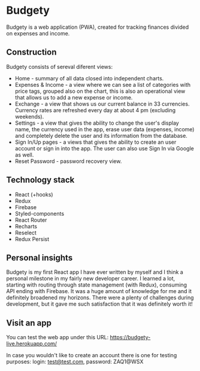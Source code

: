 # Budgety
Budgety is a web application (PWA), created for tracking finances divided on expenses and income. 
## Construction
Budgety consists of sereval diferent views:
* Home - summary of all data closed into independent charts.
* Expenses & Income - a view where we can see a list of categories with price tags, grouped also on the chart, this is also an operational view that allows us to add a new expense or income.
* Exchange - a view that shows us our current balance in 33 currencies. Currency rates are refreshed every day at about 4 pm (excluding weekends).
* Settings - a view that gives the ability to change the user's display name, the currency used in the app, erase user data (expenses, income) and completely delete the user and its information from the database.
* Sign In/Up pages - a views that gives the ability to create an user account or sign in into the app. The user can also use Sign In via Google as well.
* Reset Password - password recovery view.
## Technology stack
* React (+hooks)
* Redux
* Firebase
* Styled-components
* React Router
* Recharts
* Reselect
* Redux Persist
## Personal insights
Budgety is my first React app I have ever written by myself and I think a personal milestone in my fairly new developer career. I learned a lot, starting with routing through state management (with Redux), consuming API ending with Firebase. It was a huge amount of knowledge for me and it  definitely broadened my horizons. There were a plenty of challenges during development, but it gave me such satisfaction that it was definitely worth it!
## Visit an app
You can test the web app under this URL: https://budgety-live.herokuapp.com/

In case you wouldn't like to create an account there is one for testing purposes:   login: test@test.com, password: ZAQ1@WSX
